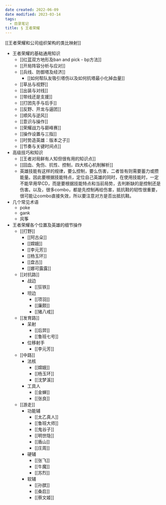 ```yaml
---
date created: 2022-06-09
date modified: 2023-03-14
tags:
  - 目录笔记
title: § 王者荣耀
---
```


[[王者荣耀和公司组织架构的类比映射]]

- 王者荣耀的基础通用知识
	- [[红蓝双方地形及ban and pick - bp方法]]
	- [[开局阵容分析与应对]]
	- [[兵线、防御塔及经济]]
		- [[如何帮队友吸引塔伤以及如何抗塔最小化掉血量]]
	- [[草丛与视野]]
	- [[出装与对线]]
	- [[带线还是支援]]
	- [[打团先手与后手]]
	- [[反野、开龙与逼团]]
	- [[顺风与逆风]]
	- [[意识与操作]]
	- [[荣耀战力与巅峰赛]]
	- [[操作设置与三指]]
	- [[时势造英雄：版本之子]]
	- [[节奏与关键时间点]]
- 高级技巧和知识
	- [[王者对局鲜有人知但很有用的知识点]]
	- [[回血、免伤、抗性、控制，四大核心机制解析]]
	- 英雄技能有这样的规律，要么控制，要么伤害，二者皆有则需要蓄力或攒能量。因此要根据技能特点，定位自己英雄的同时，在使用技能时，一定不能早用早CD，而是要根据技能特点和当前局势，去判断缺的是控制还是伤害。以及，很多combo，都是先控制再给伤害，抵抗鞋的韧性很重要，很可能让combo直接失效，所以要注意对方是否出抵抗鞋。
- 几个常见术语
	- poke
	- gank
	- 风筝
- 王者荣耀各个位置及英雄的细节操作
	- [[打野]]
		- [[阿古朵]]
		- [[嫦娥]]
		- [[李元芳]]
		- [[杨玉环]]
		- [[盘古]]
		- [[娜可露露]]
	- [[对抗路]]
		- 战边
			- [[狂铁]]
		- 坦边
			- [[项羽]]
			- [[廉颇]]
			- [[猪八戒]]
	- [[发育路]]
		- 呆射
			- [[后羿]]
			- [[鲁班七号]]
		- 位移射手
			- [[李元芳]]
	- [[中路]]
		- 法核
			- [[嫦娥]]
			- [[杨玉环]]
			- [[沈梦溪]]
		- 工具人
			- [[金蝉]]
			- [[张良]]
	- [[游走]]
		- 功能辅
			- [[太乙真人]]
			- [[鲁班大师]]
			- [[鬼谷子]]
			- [[明世隐]]
			- [[盾山]]
			- [[庄周]]
		- 硬辅
			- [[张飞]]
			- [[牛魔]]
			- [[苏烈]]
		- 软辅
			- [[孙膑]]
			- [[桑启]]
			- [[蔡文姬]]
